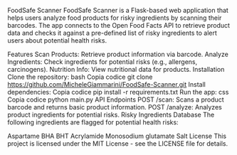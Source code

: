 FoodSafe Scanner
FoodSafe Scanner is a Flask-based web application that helps users analyze food products for risky ingredients by scanning their barcodes. The app connects to the Open Food Facts API to retrieve product data and checks it against a pre-defined list of risky ingredients to alert users about potential health risks.

Features
Scan Products: Retrieve product information via barcode.
Analyze Ingredients: Check ingredients for potential risks (e.g., allergens, carcinogens).
Nutrition Info: View nutritional data for products.
Installation
Clone the repository:
bash
Copia codice
git clone https://github.com/MicheleGiammarini/FoodSafe-Scanner.git
Install dependencies:
Copia codice
pip install -r requirements.txt
Run the app:
css
Copia codice
python main.py
API Endpoints
POST /scan: Scans a product barcode and returns basic product information.
POST /analyze: Analyzes product ingredients for potential risks.
Risky Ingredients Database
The following ingredients are flagged for potential health risks:

Aspartame
BHA
BHT
Acrylamide
Monosodium glutamate
Salt
License
This project is licensed under the MIT License - see the LICENSE file for details.
